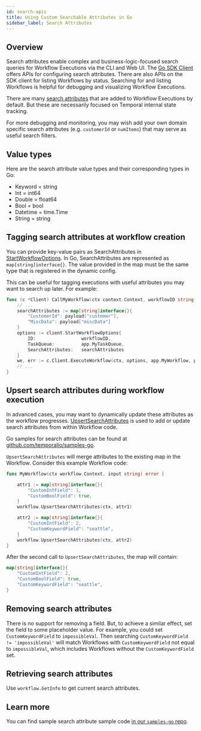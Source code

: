 ```yaml
---
id: search-apis
title: Using Custom Searchable Attributes in Go
sidebar_label: Search Attributes
---
```


## Overview

Search attributes enable complex and business-logic-focused search queries for Workflow Executions via the CLI and Web UI.
The [Go SDK Client](https://pkg.go.dev/go.temporal.io/sdk/client#Client) offers APIs for configuring search attributes.
There are also APIs on the SDK client for listing Workflows by status.
Searching for and listing Workflows is helpful for debugging and visualizing Workflow Executions.

There are many [search attributes](/docs/server/workflow-search/#search-attributes) that are added to Workflow Executions by default.
But these are necessarily focused on Temporal internal state tracking.

For more debugging and monitoring, you may wish add your own domain specific search attributes (e.g. `customerId` or `numItems`) that may serve as useful search filters.

## Value types

Here are the search attribute value types and their corresponding types in Go:

- Keyword = string
- Int = int64
- Double = float64
- Bool = bool
- Datetime = time.Time
- String = string

## Tagging search attributes at workflow creation

You can provide key-value pairs as SearchAttributes in [StartWorkflowOptions](https://pkg.go.dev/go.temporal.io/sdk/internal#StartWorkflowOptions).
In Go, SearchAttributes are represented as `map[string]interface{}`.
The value provided in the map must be the same type that is registered in the dynamic config.

This can be useful for tagging executions with useful attributes you may want to search up later. For example:

```go
func (c *Client) CallMyWorkflow(ctx context.Context, workflowID string, payload map[string]interface{}) error {
    // ...
    searchAttributes := map[string]interface{}{
        "CustomerId": payload["customer"],
        "MiscData": payload["miscData"]
    }
    options := client.StartWorkflowOptions{
        ID:                 workflowID,
        TaskQueue:          app.MyTaskQueue,
        SearchAttributes:   searchAttributes
    }
    we, err := c.Client.ExecuteWorkflow(ctx, options, app.MyWorkflow, payload)
    // ...
}
```

## Upsert search attributes during workflow execution

In advanced cases, you may want to dynamically update these attributes as the workflow progresses.
[UpsertSearchAttributes](https://pkg.go.dev/go.temporal.io/sdk/workflow#UpsertSearchAttributes) is used to add or update search attributes from within Workflow code.

Go samples for search attributes can be found at [github.com/temporalio/samples-go](https://github.com/temporalio/samples-go/tree/master/searchattributes).

`UpsertSearchAttributes` will merge attributes to the existing map in the Workflow.
Consider this example Workflow code:

```go
func MyWorkflow(ctx workflow.Context, input string) error {

    attr1 := map[string]interface{}{
        "CustomIntField": 1,
        "CustomBoolField": true,
    }
    workflow.UpsertSearchAttributes(ctx, attr1)

    attr2 := map[string]interface{}{
        "CustomIntField": 2,
        "CustomKeywordField": "seattle",
    }
    workflow.UpsertSearchAttributes(ctx, attr2)
}
```

After the second call to `UpsertSearchAttributes`, the map will contain:

```go
map[string]interface{}{
    "CustomIntField": 2,
    "CustomBoolField": true,
    "CustomKeywordField": "seattle",
}
```

## Removing search attributes

There is no support for removing a field.
But, to achieve a similar effect, set the field to some placeholder value.
For example, you could set `CustomKeywordField` to `impossibleVal`.
Then searching `CustomKeywordField != 'impossibleVal'` will match Workflows with `CustomKeywordField` not equal to `impossibleVal`, which includes Workflows without the `CustomKeywordField` set.

## Retrieving search attributes

Use `workflow.GetInfo` to get current search attributes.

## Learn more

You can find sample search attribute sample code [in our `samples-go` repo](https://github.com/temporalio/samples-go/tree/master/searchattributes).
